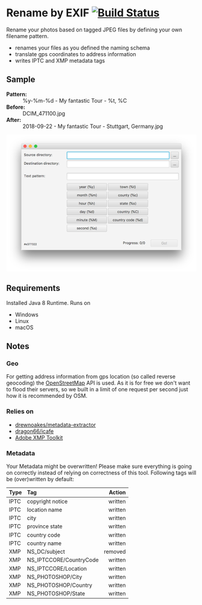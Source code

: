 # Rename by EXIF [![Build Status](https://travis-ci.org/fhoner/exifrename.svg?branch=master)](https://travis-ci.org/fhoner/exifrename)
Rename your photos based on tagged JPEG files by defining your own filename pattern.
* renames your files as you defined the naming schema
* translate gps coordinates to address information
* writes IPTC and XMP metadata tags

## Sample

**Pattern:**  
&nbsp;&nbsp;&nbsp;&nbsp;&nbsp;&nbsp;&nbsp;&nbsp;&nbsp;&nbsp;
%y-%m-%d - My fantastic Tour - %t, %C  
**Before:**  
&nbsp;&nbsp;&nbsp;&nbsp;&nbsp;&nbsp;&nbsp;&nbsp;&nbsp;&nbsp;
DCIM_471100.jpg  
**After:**  
&nbsp;&nbsp;&nbsp;&nbsp;&nbsp;&nbsp;&nbsp;&nbsp;&nbsp;&nbsp;
2018-09-22 - My fantastic Tour - Stuttgart, Germany.jpg

![Scheme](resources/screenshot.png)

## Requirements
Installed Java 8 Runtime. Runs on
* Windows
* Linux
* macOS

## Notes
### Geo
For getting address information from gps location (so called reverse geocoding) the [OpenStreetMap](https://www.openstreetmap.org/) API is used. As it is for free we don't want to flood their servers, so we built in a limit of one request per second just how it is recommended by OSM.
### Relies on
* [drewnoakes/metadata-extractor](https://github.com/drewnoakes/metadata-extractor)
* [dragon66/icafe](https://github.com/dragon66/icafe)
* [Adobe XMP Toolkit](https://www.adobe.com/devnet/xmp.html)

### Metadata
Your Metadata might be overwritten! Please make sure everything is going on correctly instead of relying on correctness of this tool. Following tags will be (over)written by default:  

Type | Tag                    | Action
-----|:-----------------------|-------:
IPTC | copyright notice       | written
IPTC | location name          | written
IPTC | city                   | written
IPTC | province state         | written
IPTC | country code           | written
IPTC | country name           | written
XMP  | NS_DC/subject          | removed
XMP  | NS_IPTCCORE/CountryCode| written
XMP  | NS_IPTCCORE/Location   | written
XMP  | NS_PHOTOSHOP/City      | written
XMP  | NS_PHOTOSHOP/Country   | written
XMP  | NS_PHOTOSHOP/State     | written
